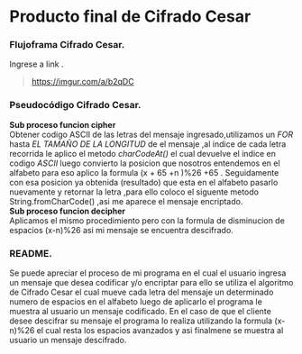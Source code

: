 # Producto final de Cifrado Cesar

### Flujoframa Cifrado Cesar.
 Ingrese a link .
 
>https://imgur.com/a/b2qDC

### Pseudocódigo Cifrado Cesar.

**Sub proceso funcion cipher**  
Obtener codigo ASCII de las letras del mensaje ingresado,utilizamos un _FOR_ hasta _EL TAMAÑO DE LA LONGITUD_ de el mensaje ,al indice de cada letra recorrida le aplico el metodo _charCodeAt()_ el cual devuelve el indice en codigo _ASCII_ luego convierto la posicion que nosotros entendemos en el alfabeto para eso aplico la formula (x + 65 +n )%26 +65 . Seguidamente con esa posicion ya obtenida (resultado) que esta en el alfabeto pasarlo nuevamente y retornar la letra ,para ello coloco el siguente metodo String.fromCharCode() ,asi me aparece el mensaje encriptado.  
**Sub proceso funcion decipher**  
Aplicamos el mismo procedimiento pero con la formula de disminucion de espacios (x-n)%26 asi mi mensaje se encuentra descifrado.

### README.
Se puede apreciar el proceso de mi programa en el cual el usuario ingresa un mensaje que desea codificar y/o encriptar para ello se utiliza el algoritmo de Cifrado Cesar el cual mueve cada letra del mensaje un determinado numero de espacios en el alfabeto luego de aplicarlo el programa le muestra al usuario un mensaje codificado.
En el caso de que el cliente desee descifrar su mensaje el programa lo realiza utilizando la formula (x-n)%26 el cual resta los espacios avanzados y asi finalmene se muestra al usuario un mensaje descifrado.
